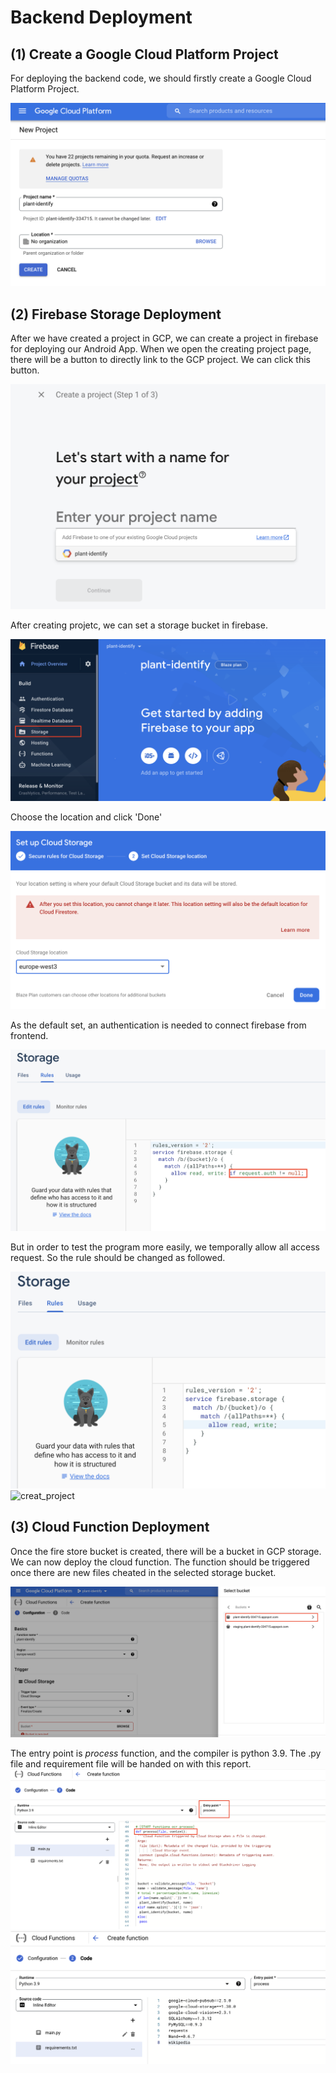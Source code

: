 

# Backend Deployment



## (1) Create a Google Cloud Platform Project

For deploying the backend code, we should firstly create a Google Cloud Platform Project.

![creat_project](https://github.com/penguin9360/MMS_Final_Project/blob/main/Backend/Figures/creat_project.png?raw=true)



## (2) Firebase Storage Deployment

After we have created a project in GCP, we can create a project in firebase for deploying our Android App. When we open the creating project page, there will be a button to directly link to the GCP project. We can click this button.

![creat_project](https://github.com/penguin9360/MMS_Final_Project/blob/main/Backend/Figures/firebase.png)

After creating projetc, we can set a storage bucket in firebase.

![creat_project](https://github.com/penguin9360/MMS_Final_Project/blob/main/Backend/Figures/firebase_store.png)

Choose the location and click 'Done'

![creat_project](https://github.com/penguin9360/MMS_Final_Project/blob/main/Backend/Figures/firebase_store_1.png)

As the default set, an authentication is needed to connect firebase from frontend. 

![creat_project](https://github.com/penguin9360/MMS_Final_Project/blob/main/Backend/Figures/firebase_store2.png)

But in order to test the program more easily, we temporally allow all access request. So the rule should be changed as followed.

![creat_project](https://github.com/penguin9360/MMS_Final_Project/blob/main/Backend/Figures/firebase_store3.png)
![creat_project](https://github.com/penguin9360/MMS_Final_Project/blob/main/Backend/Figures/firebase_store4.png)

## (3) Cloud Function Deployment

Once the fire store bucket is created, there will be a bucket in GCP storage. We can now deploy the cloud function. The function should be triggered once there are new files cheated in the selected storage bucket.

![creat_project](https://github.com/penguin9360/MMS_Final_Project/blob/main/Backend/Figures/cloud_function.png)

The entry point is $process$ function, and the compiler is python 3.9. The .py file and requirement file will be handed on with this report.
![creat_project](https://github.com/penguin9360/MMS_Final_Project/blob/main/Backend/Figures/cloud_fucntion1.png)
![creat_project](https://github.com/penguin9360/MMS_Final_Project/blob/main/Backend/Figures/cloud_function2.png)
